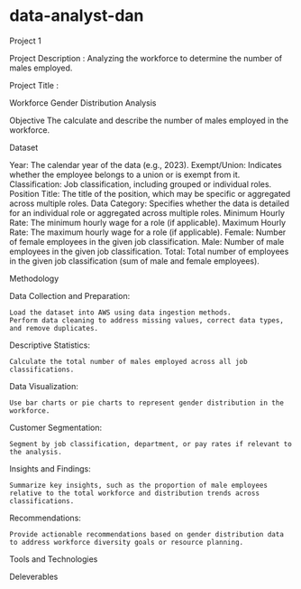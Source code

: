 # data-analyst-dan

Project 1 

Project Description :
Analyzing the workforce to determine the number of males employed.

Project Title :

Workforce Gender Distribution Analysis

Objective
The calculate and describe the number of males employed in the workforce.

Dataset

Year: The calendar year of the data (e.g., 2023).
Exempt/Union: Indicates whether the employee belongs to a union or is exempt from it.
Classification: Job classification, including grouped or individual roles.
Position Title: The title of the position, which may be specific or aggregated across multiple roles.
Data Category: Specifies whether the data is detailed for an individual role or aggregated across multiple roles.
Minimum Hourly Rate: The minimum hourly wage for a role (if applicable).
Maximum Hourly Rate: The maximum hourly wage for a role (if applicable).
Female: Number of female employees in the given job classification.
Male: Number of male employees in the given job classification.
Total: Total number of employees in the given job classification (sum of male and female employees).

Methodology

Data Collection and Preparation:

    Load the dataset into AWS using data ingestion methods.
    Perform data cleaning to address missing values, correct data types, and remove duplicates.

Descriptive Statistics:

    Calculate the total number of males employed across all job classifications.

Data Visualization:

    Use bar charts or pie charts to represent gender distribution in the workforce.

Customer Segmentation:

    Segment by job classification, department, or pay rates if relevant to the analysis.

Insights and Findings:

    Summarize key insights, such as the proportion of male employees relative to the total workforce and distribution trends across classifications.

Recommendations:

    Provide actionable recommendations based on gender distribution data to address workforce diversity goals or resource planning.

Tools and Technologies 


Deleverables
